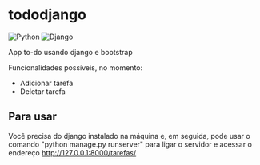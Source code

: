 # tododjango
![Python](https://img.shields.io/badge/-Python-333333?style=flat&logo=Python&logoColor=007396)
  ![Django](https://img.shields.io/badge/-Django-333333?style=flat&logo=Django&logoColor=007396)

App to-do usando django e bootstrap

Funcionalidades possíveis, no momento: 
- Adicionar tarefa
- Deletar tarefa

## Para usar
Você precisa do django instalado na máquina e, em seguida, pode usar o comando "python manage.py runserver" para ligar o servidor e acessar o endereço http://127.0.0.1:8000/tarefas/
